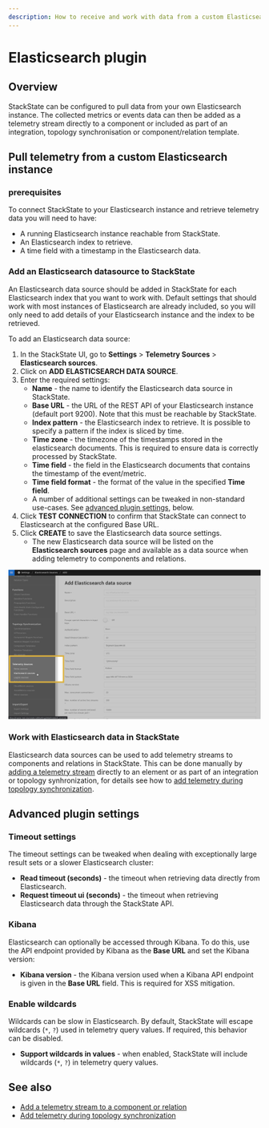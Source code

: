 ```yaml
---
description: How to receive and work with data from a custom Elasticsearch data source in StackState
---
```


# Elasticsearch plugin

## Overview

StackState can be configured to pull data from your own Elasticsearch instance. The collected metrics or events data can then be added as a telemetry stream directly to a component or included as part of an integration, topology synchronisation or component/relation template.

## Pull telemetry from a custom Elasticsearch instance

### prerequisites

To connect StackState to your Elasticsearch instance and retrieve telemetry data you will need to have:

- A running Elasticsearch instance reachable from StackState.
- An Elasticsearch index to retrieve.
- A time field with a timestamp in the Elasticsearch data.

### Add an Elasticsearch datasource to StackState

An Elasticsearch data source should be added in StackState for each Elasticsearch index that you want to work with. Default settings that should work with most instances of Elasticsearch are already included, so you will only need to add details of your Elasticsearch instance and the index to be retrieved.

To add an Elasticsearch data source:

1. In the StackState UI, go to **Settings** > **Telemetry Sources** > **Elasticsearch sources**.
2. Click on **ADD ELASTICSEARCH DATA SOURCE**.
3. Enter the required settings:
    - **Name** - the name to identify the Elasticsearch data source in StackState.
    - **Base URL** - the URL of the REST API of your Elasticsearch instance (default port 9200). Note that this must be reachable by StackState.
    - **Index pattern** - the Elasticsearch index to retrieve. It is possible to specify a pattern if the index is sliced by time.
    - **Time zone** - the timezone of the timestamps stored in the elasticsearch documents.  This is required to ensure data is correctly processed by StackState.
    - **Time field** - the field in the Elasticsearch documents that contains the timestamp of the event/metric.
    - **Time field format** - the format of the value in the specified **Time field**.
    - A number of additional settings can be tweaked in non-standard use-cases. See [advanced plugin settings](#advanced-plugin-settings), below.
4. Click **TEST CONNECTION** to confirm that StackState can connect to Elasticsearch at the configured Base URL.
5. Click **CREATE** to save the Elasticsearch data source settings.
    - The new Elasticsearch data source will be listed on the **Elasticsearch sources** page and available as a data source when adding telemetry to components and relations.

![Add Elasticsearch data source](/.gitbook/assets/v42_elasticsearch_data_source.png)    

### Work with Elasticsearch data in StackState

Elasticsearch data sources can be used to add telemetry streams to components and relations in StackState. This can be done manually by [adding a telemetry stream](/use/health-state-and-event-notifications/add-telemetry-to-element.md) directly to an element or as part of an integration or topology synhronization, for details see how to [add telemetry during topology synchronization](/configure/telemetry/telemetry_synchronized_topology.md).

## Advanced plugin settings

### Timeout settings

The timeout settings can be tweaked when dealing with exceptionally large result sets or a slower Elasticsearch cluster:

- **Read timeout (seconds)** - the timeout when retrieving data directly from Elasticsearch.
- **Request timeout ui (seconds)** - the timeout when retrieving Elasticsearch data through the StackState API.

### Kibana

Elasticsearch can optionally be accessed through Kibana. To do this, use the API endpoint provided by Kibana as the **Base URL** and set the Kibana version:

- **Kibana version** - the Kibana version used when a Kibana API endpoint is given in the **Base URL** field. This is required for XSS mitigation.

### Enable wildcards

Wildcards can be slow in Elasticsearch. By default, StackState will escape wildcards (`*`, `?`) used in telemetry query values. If required, this behavior can be disabled.

- **Support wildcards in values** - when enabled, StackState will include wildcards (`*`, `?`) in telemetry query values.

## See also

- [Add a telemetry stream to a component or relation](/use/health-state-and-event-notifications/add-telemetry-to-element.md)
- [Add telemetry during topology synchronization](/configure/telemetry/telemetry_synchronized_topology.md)
